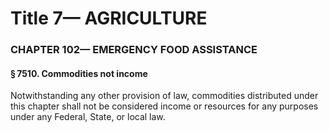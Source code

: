 
# Title 7— AGRICULTURE
### CHAPTER 102— EMERGENCY FOOD ASSISTANCE
#### § 7510. Commodities not income

Notwithstanding any other provision of law, commodities distributed under this chapter shall not be considered income or resources for any purposes under any Federal, State, or local law.
